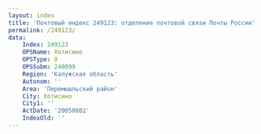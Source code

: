 ```yaml
---
layout: index
title: 'Почтовый индекс 249123: отделение почтовой связи Почты России'
permalink: /249123/
data:
    Index: 249123
    OPSName: Хотисино
    OPSType: О
    OPSSubm: 248099
    Region: 'Калужская область'
    Autonom: ''
    Area: 'Перемышльский район'
    City: Хотисино
    City1: ''
    ActDate: '20050802'
    IndexOld: ''
---
```

